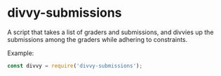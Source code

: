 # divvy-submissions
A script that takes a list of graders and submissions, and divvies up the submissions among the graders while adhering to constraints.


Example:

```js
const divvy = require('divvy-submissions');
```
